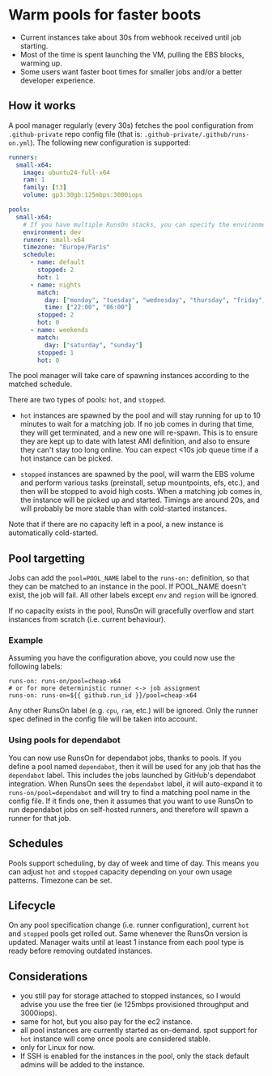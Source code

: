 # Warm pools for faster boots

- Current instances take about 30s from webhook received until job starting.
- Most of the time is spent launching the VM, pulling the EBS blocks, warming up.
- Some users want faster boot times for smaller jobs and/or a better developer experience.

## How it works

A pool manager regularly (every 30s) fetches the pool configuration from `.github-private` repo config file (that is: `.github-private/.github/runs-on.yml`). The following new configuration is supported:

```yaml
runners:
  small-x64:
    image: ubuntu24-full-x64
    ram: 1
    family: [t3]
    volume: gp3:30gb:125mbps:3000iops

pools:
  small-x64:
    # If you have multiple RunsOn stacks, you can specify the environment this pool belongs to
    environment: dev
    runner: small-x64
    timezone: "Europe/Paris"
    schedule:
      - name: default
        stopped: 2
        hot: 1
      - name: nights
        match:
          day: ["monday", "tuesday", "wednesday", "thursday", "friday", "saturday", "sunday"]
          time: ["22:00", "06:00"]
        stopped: 2
        hot: 0
      - name: weekends
        match:
          day: ["saturday", "sunday"]
        stopped: 1
        hot: 0
```

The pool manager will take care of spawning instances according to the matched schedule.

There are two types of pools: `hot`, and `stopped`.

* `hot` instances are spawned by the pool and will stay running for up to 10 minutes to wait for a matching job. If no job comes in during that time, they will get terminated, and a new one will re-spawn. This is to ensure they are kept up to date with latest AMI definition, and also to ensure they can't stay too long online. You can expect <10s job queue time if a hot instance can be picked.

* `stopped` instances are spawned by the pool, will warm the EBS volume and perform various tasks (preinstall, setup mountpoints, efs, etc.), and then will be stopped to avoid high costs. When a matching job comes in, the instance will be picked up and started. Timings are around 20s, and will probably be more stable than with cold-started instances.

Note that if there are no capacity left in a pool, a new instance is automatically cold-started.

## Pool targetting

Jobs can add the `pool=POOL_NAME` label to the `runs-on:` definition, so that they can be matched to an instance in the pool. If POOL_NAME doesn't exist, the job will fail. All other labels except `env` and `region` will be ignored.

If no capacity exists in the pool, RunsOn will gracefully overflow and start instances from scratch (i.e. current behaviour).

### Example

Assuming you have the configuration above, you could now use the following labels:

```
runs-on: runs-on/pool=cheap-x64
# or for more deterministic runner <-> job assignment
runs-on: runs-on=${{ github.run_id }}/pool=cheap-x64
```

Any other RunsOn label (e.g. `cpu`, `ram`, etc.) will be ignored. Only the runner spec defined in the config file will be taken into account.

### Using pools for dependabot

You can now use RunsOn for dependabot jobs, thanks to pools. If you define a pool named `dependabot`, then it will be used for any job that has the `dependabot` label. This includes the jobs launched by GitHub's dependabot integration. When RunsOn sees the `dependabot` label, it will auto-expand it to `runs-on/pool=dependabot` and will try to find a matching pool name in the config file. If it finds one, then it assumes that you want to use RunsOn to run dependabot jobs on self-hosted runners, and therefore will spawn a runner for that job.

## Schedules

Pools support scheduling, by day of week and time of day. This means you can adjust `hot` and `stopped` capacity depending on your own usage patterns. Timezone can be set.

## Lifecycle

On any pool specification change (i.e. runner configuration), current `hot` and `stopped` pools get rolled out. Same whenever the RunsOn version is updated. Manager waits until at least 1 instance from each pool type is ready before removing outdated instances.

## Considerations

- you still pay for storage attached to stopped instances, so I would advise you use the free tier (ie 125mbps provisioned throughput and 3000iops).
- same for hot, but you also pay for the ec2 instance.
- all pool instances are currently started as on-demand. spot support for `hot` instance will come once pools are considered stable.
- only for Linux for now.
- If SSH is enabled for the instances in the pool, only the stack default admins will be added to the instance.